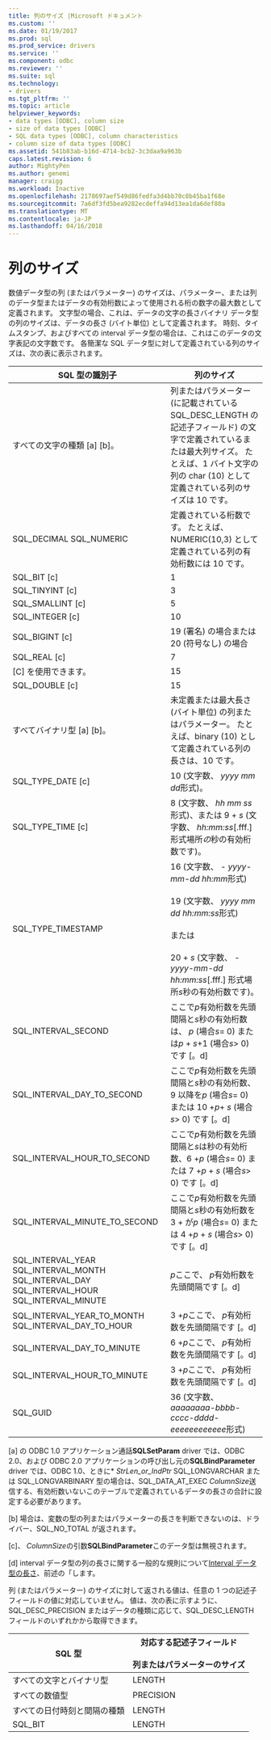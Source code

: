 ```yaml
---
title: 列のサイズ |Microsoft ドキュメント
ms.custom: ''
ms.date: 01/19/2017
ms.prod: sql
ms.prod_service: drivers
ms.service: ''
ms.component: odbc
ms.reviewer: ''
ms.suite: sql
ms.technology:
- drivers
ms.tgt_pltfrm: ''
ms.topic: article
helpviewer_keywords:
- data types [ODBC], column size
- size of data types [ODBC]
- SQL data types [ODBC], column characteristics
- column size of data types [ODBC]
ms.assetid: 541b83ab-b16d-4714-bcb2-3c3daa9a963b
caps.latest.revision: 6
author: MightyPen
ms.author: genemi
manager: craigg
ms.workload: Inactive
ms.openlocfilehash: 2178697aef549d86fedfa3d4bb70c8b45ba1f68e
ms.sourcegitcommit: 7a6df3fd5bea9282ecdeffa94d13ea1da6def80a
ms.translationtype: MT
ms.contentlocale: ja-JP
ms.lasthandoff: 04/16/2018
---
```

# <a name="column-size"></a>列のサイズ
数値データ型の列 (またはパラメーター) のサイズは、パラメーター、または列のデータ型またはデータの有効桁数によって使用される桁の数字の最大数として定義されます。 文字型の場合、これは、データの文字の長さバイナリ データ型の列のサイズは、データの長さ (バイト単位) として定義されます。 時刻、タイムスタンプ、およびすべての interval データ型の場合は、これはこのデータの文字表記の文字数です。 各簡潔な SQL データ型に対して定義されている列のサイズは、次の表に表示されます。  
  
|SQL 型の識別子|列のサイズ|  
|-------------------------|-----------------|  
|すべての文字の種類 [a] [b]。|列またはパラメーター (に記載されている SQL_DESC_LENGTH の記述子フィールド) の文字で定義されているまたは最大列サイズ。 たとえば、1 バイト文字の列の char (10) として定義されている列のサイズは 10 です。|  
|SQL_DECIMAL SQL_NUMERIC|定義されている桁数です。 たとえば、NUMERIC(10,3) として定義されている列の有効桁数には 10 です。|  
|SQL_BIT [c]|1|  
|SQL_TINYINT [c]|3|  
|SQL_SMALLINT [c]|5|  
|SQL_INTEGER [c]|10|  
|SQL_BIGINT [c]|19 (署名) の場合または 20 (符号なし) の場合|  
|SQL_REAL [c]|7|  
|[C] を使用できます。|15|  
|SQL_DOUBLE [c]|15|  
|すべてバイナリ型 [a] [b]。|未定義または最大長さ (バイト単位) の列またはパラメーター。 たとえば、binary (10) として定義されている列の長さは、10 です。|  
|SQL_TYPE_DATE [c]|10 (文字数、 *yyyy mm dd*形式)。|  
|SQL_TYPE_TIME [c]|8 (文字数、 *hh mm ss*形式)、または 9 + *s* (文字数、 *hh:mm:ss*[.fff.] 形式場所*の*秒の有効桁数です)。|  
|SQL_TYPE_TIMESTAMP|16 (文字数、 *- yyyy-mm-dd hh:mm*形式)<br /><br /> 19 (文字数、 *yyyy mm dd* *hh:mm:ss*形式)<br /><br /> または<br /><br /> 20 + *s* (文字数、 *- yyyy-mm-dd hh:mm:ss*[.fff.] 形式場所*s*秒の有効桁数です)。|  
|SQL_INTERVAL_SECOND|ここで*p*有効桁数を先頭間隔と*s*秒の有効桁数は、 *p* (場合*s*= 0) または*p* + *s*+1 (場合*s*> 0) です [。d]|  
|SQL_INTERVAL_DAY_TO_SECOND|ここで*p*有効桁数を先頭間隔と*s*秒の有効桁数、9 以降を*p* (場合*s*= 0) または 10 +*p*+ *s* (場合*s*> 0) です [。d]|  
|SQL_INTERVAL_HOUR_TO_SECOND|ここで*p*有効桁数を先頭間隔と*s*は秒の有効桁数、6 +*p* (場合*s*= 0) または 7 +*p* + *s* (場合*s*> 0) です [。d]|  
|SQL_INTERVAL_MINUTE_TO_SECOND|ここで*p*有効桁数を先頭間隔と*s*秒の有効桁数を 3 + が*p* (場合*s*= 0) または 4 +*p* + *s* (場合*s*> 0) です [。d]|  
|SQL_INTERVAL_YEAR SQL_INTERVAL_MONTH SQL_INTERVAL_DAY SQL_INTERVAL_HOUR SQL_INTERVAL_MINUTE|*p*ここで、 *p*有効桁数を先頭間隔です [。d]|  
|SQL_INTERVAL_YEAR_TO_MONTH SQL_INTERVAL_DAY_TO_HOUR|3 +*p*ここで、 *p*有効桁数を先頭間隔です [。d]|  
|SQL_INTERVAL_DAY_TO_MINUTE|6 +*p*ここで、 *p*有効桁数を先頭間隔です [。d]|  
|SQL_INTERVAL_HOUR_TO_MINUTE|3 +*p*ここで、 *p*有効桁数を先頭間隔です [。d]|  
|SQL_GUID|36 (文字数、 *aaaaaaaa-bbbb-cccc-dddd-eeeeeeeeeeee*形式)|  
  
 [a] の ODBC 1.0 アプリケーション通話**SQLSetParam** driver では、ODBC 2.0、および ODBC 2.0 アプリケーションの呼び出し元の**SQLBindParameter** driver では、ODBC 1.0、ときに\* *StrLen_or_IndPtr* SQL_LONGVARCHAR または SQL_LONGVARBINARY 型の場合は、SQL_DATA_AT_EXEC *ColumnSize*送信する、有効桁数いないこのテーブルで定義されているデータの長さの合計に設定する必要があります。  
  
 [b] 場合は、変数の型の列またはパラメーターの長さを判断できないのは、ドライバー、SQL_NO_TOTAL が返されます。  
  
 [c]、 *ColumnSize*の引数**SQLBindParameter**このデータ型は無視されます。  
  
 [d] interval データ型の列の長さに関する一般的な規則について[Interval データ型の長さ](../../../odbc/reference/appendixes/interval-data-type-length.md)、前述の「します。  
  
 列 (またはパラメーター) のサイズに対して返される値は、任意の 1 つの記述子フィールドの値に対応していません。 値は、次の表に示すように、SQL_DESC_PRECISION またはデータの種類に応じて、SQL_DESC_LENGTH フィールドのいずれかから取得できます。  
  
|SQL 型|対応する記述子フィールド<br /><br /> 列またはパラメーターのサイズ|  
|--------------|--------------------------------------------------------------------|  
|すべての文字とバイナリ型|LENGTH|  
|すべての数値型|PRECISION|  
|すべての日付時刻と間隔の種類|LENGTH|  
|SQL_BIT|LENGTH|
